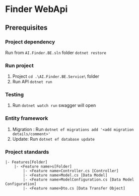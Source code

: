 # Finder WebApi

## Prerequisites

### Project dependency

Run from `AI.Finder.BE.sln` folder `dotnet restore`

### Run project

1. Project `cd .\AI.Finder.BE.Service\` folder
2. Run API `dotnet run`

### Testing

1. Run `dotnet watch run` swagger will open

### Entity framework

1. Migration : Run `dotnet ef migrations add '<add migration details/comment>'`
2. Update: Run `dotnet ef database update`

### Project standards

``` Structure
|- Features[Folder]
    |- <Feature name>s[Folder]
        |- <Feature name>Controller.cs [Controller]
        |- <Feature name>Model.cs [Data Model]
        |- <Feature name>ModelConfiguration.cs [Data Model Configuration]
        |- <Feature name>Dto.cs [Data Transfer Object]
```